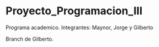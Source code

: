 # Proyecto_Programacion_III
Programa academico. Integrantes: Maynor, Jorge y Gilberto

Branch de Gilberto.
